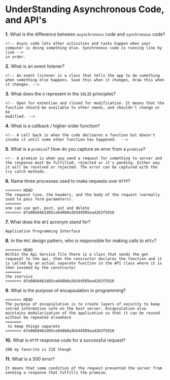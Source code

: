 # UnderStanding Asynchronous Code, and API's

**1.** What is the difference between `asynchronous` code and `synchronous` code?
<!-- enter you answer in the space below -->
```
<!-- Async code lets other activities and tasks happen when your computer is doing something else. Synchronous code is running line by line -->
in order. 
```
**2.** What is an event listener?
<!-- enter you answer in the space below -->
```
<!-- An event listener is a class that tells the app to do something when something else happens. Save this when it changes, draw this when it changes. -->
```
**3.** What does the `O` represent in the `SOLID` principles?
<!-- enter you answer in the space below -->
```
<!-- Open for extention and closed for modification. It means that the function should be available to other needs, and shouldn't change or be 
modified. -->
```
**4.** What is a callback / higher order function?
<!-- enter you answer in the space below -->
```
<!-- A call back is when the code declaares a function but doesn't invoke it until some other function has happened.  -->
```
**5.** What is a `promise`? How do you capture an error from a `promise`?
<!-- enter you answer in the space below -->
```
<!-- A promise is when you send a request for something to server and the response must be fulfilled, rejected or it's pending. Either way it will be resolved or rejected. The error can be captured with the try catch methods. 
```
**6.** Name three processes used to make requests over `HTTP`?
<!-- enter you answer in the space below -->
```
<<<<<<< HEAD
The request line, the headers, and the body of the request (normally used to pass form parameters). 
=======
one can use get, post, put and delete
>>>>>>> 6fa06b8461d85ce640b0a3b544505ea4263f5916

```
**7.** What does the `API` acronym stand for?
<!-- enter you answer in the space below -->
```
Application Programming Interface
```
**8.** In the `MVC` design pattern, who is responsible for making calls to `APIs`?
<!-- enter you answer in the space below -->
```
<<<<<<< HEAD
Within the Api Service file there is a class that sends the get requeset to the api, then the consructor declares the function and it is called by an actual separate function in the API class where it is then invoked by the constructor
=======
the sservice
>>>>>>> 6fa06b8461d85ce640b0a3b544505ea4263f5916

```
**9.** What is the purpose of encapsulation in programming?
<!-- enter you answer in the space below -->
```
<<<<<<< HEAD
The purpose of encapsulation is to create layers of security to keep sotred information safe on the host server. Encapsulation also maintains modularization of the application so that it can be reused without be repeated elsewhere
=======
 to keep things separate
>>>>>>> 6fa06b8461d85ce640b0a3b544505ea4263f5916
```
**10.** What is `HTTP` response code for a successful request?
<!-- enter you answer in the space below -->
```
200 my favorite is 218 though
```
**11.** What is a 500 error?
<!-- enter you answer in the space below -->
```
It means that some condition of the request prevented the server from sending a response that fulfills the promise.
```